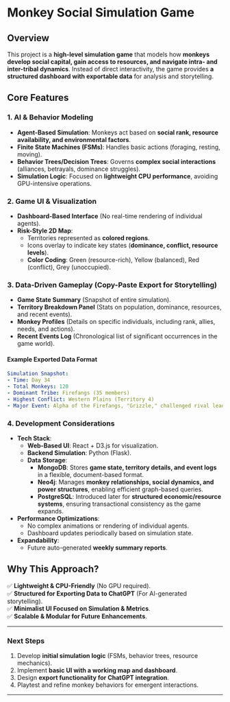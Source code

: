 # Monkey Social Simulation Game

## Overview
This project is a **high-level simulation game** that models how **monkeys develop social capital, gain access to resources, and navigate intra- and inter-tribal dynamics**. Instead of direct interactivity, the game provides **a structured dashboard with exportable data** for analysis and storytelling.

## Core Features

### 1. **AI & Behavior Modeling**
- **Agent-Based Simulation**: Monkeys act based on **social rank, resource availability, and environmental factors**.
- **Finite State Machines (FSMs)**: Handles basic actions (foraging, resting, moving).
- **Behavior Trees/Decision Trees**: Governs **complex social interactions** (alliances, betrayals, dominance struggles).
- **Simulation Logic**: Focused on **lightweight CPU performance**, avoiding GPU-intensive operations.

### 2. **Game UI & Visualization**
- **Dashboard-Based Interface** (No real-time rendering of individual agents).
- **Risk-Style 2D Map**:
  - Territories represented as **colored regions**.
  - Icons overlay to indicate key states (**dominance, conflict, resource levels**).
  - **Color Coding**: Green (resource-rich), Yellow (balanced), Red (conflict), Grey (unoccupied).

### 3. **Data-Driven Gameplay (Copy-Paste Export for Storytelling)**
- **Game State Summary** (Snapshot of entire simulation).
- **Territory Breakdown Panel** (Stats on population, dominance, resources, and recent events).
- **Monkey Profiles** (Details on specific individuals, including rank, allies, needs, and actions).
- **Recent Events Log** (Chronological list of significant occurrences in the game world).

#### **Example Exported Data Format**
```yaml
Simulation Snapshot:
- Time: Day 34
- Total Monkeys: 120
- Dominant Tribe: Firefangs (35 members)
- Highest Conflict: Western Plains (Territory 4)
- Major Event: Alpha of the Firefangs, "Grizzle," challenged rival leader "Torn Ear" and won. The Firefangs expanded their territory.
```

### 4. **Development Considerations**
- **Tech Stack**:
  - **Web-Based UI**: React + D3.js for visualization.
  - **Backend Simulation**: Python (Flask).
  - **Data Storage**:
    - **MongoDB**: Stores **game state, territory details, and event logs** in a flexible, document-based format.
    - **Neo4j**: Manages **monkey relationships, social dynamics, and power structures**, enabling efficient graph-based queries.
    - **PostgreSQL**: Introduced later for **structured economic/resource systems**, ensuring transactional consistency as the game expands.
- **Performance Optimizations**:
  - No complex animations or rendering of individual agents.
  - Dashboard updates periodically based on simulation state.
- **Expandability**:
  - Future auto-generated **weekly summary reports**.

## Why This Approach?
✅ **Lightweight & CPU-Friendly** (No GPU required).  
✅ **Structured for Exporting Data to ChatGPT** (For AI-generated storytelling).  
✅ **Minimalist UI Focused on Simulation & Metrics**.  
✅ **Scalable & Modular for Future Enhancements**.  

---

### **Next Steps**
1. Develop **initial simulation logic** (FSMs, behavior trees, resource mechanics).  
2. Implement **basic UI with a working map and dashboard**.  
3. Design **export functionality for ChatGPT integration**.  
4. Playtest and refine monkey behaviors for emergent interactions.  

---


